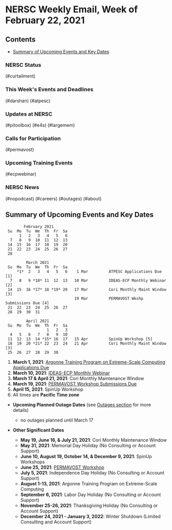 # NERSC Weekly Email, Week of February 22, 2021 <a name="top"></a> #

## Contents ## 

- [Summary of Upcoming Events and Key Dates](#dates)

### NERSC Status

(#curtailment)

### This Week's Events and Deadlines

(#darshan)
(#atpesc)

### Updates at NERSC 

(#pitoolbox)
(#e4s)
(#largemem)

### Calls for Participation

(#permavost)

### Upcoming Training Events 

(#ecpwebinar)

### NERSC News 

(#nopodcast)
(#careers)
(#outages)
(#about)

## Summary of Upcoming Events and Key Dates <a name="dates"/></a> ##

            February 2021   
     Su  Mo  Tu  We  Th  Fr  Sa
          1   2   3   4   5   6  
      7   8   9  10  11  12  13   
     14  15  16  17  18  19  20
     21  22  23  24  25  26  27 
     28                  

             March 2021
     Su  Mo  Tu  We  Th  Fr  Sa
         *1*  2   3   4   5   6    1 Mar         ATPESC Applications Due [1]
      7   8   9 *10* 11  12  13   10 Mar         IDEAS-ECP Monthly Webinar [2]
     14  15  16 *17* 18 *19* 20   17 Mar         Cori Monthly Maint Window [3]
                                  19 Mar         PERMAVOST Wkshp Submissions Due [4]
     21  22  23  24  25  26  27
     28  29  30  31

             April 2021
     Su  Mo  Tu  We  Th  Fr  Sa
                      1   2   3
      4   5   6   7   8   9  10
     11  12  13  14 *15* 16  17   15 Apr         SpinUp Workshop [5]
     18  19  20 *21* 22  23  24   21 Apr         Cori Monthly Maint Window [3]
     25  26  27  28  29  30  

1. **March 1, 2021**: [Argonne Training Program on Extreme-Scale Computing Applications Due](#atpesc)
2. **March 10, 2021**: [IDEAS-ECP Monthly Webinar](#ecpwebinar)
3. **March 17 & April 21, 2021**: Cori Monthly Maintenance Window
4. **March 19, 2021**: [PERMAVOST Workshop Submissions Due](#permavost)
5. **April 15, 2021**: SpinUp Workshop
6. All times are **Pacific Time zone**

- **Upcoming Planned Outage Dates** (see [Outages section](#outages) for more 
details)
    - no outages planned until March 17

- **Other Significant Dates**
    - **May 19, June 16, & July 21, 2021**: Cori Monthly Maintenance Window
    - **May 31, 2021**: Memorial Day Holiday (No Consulting or Account Support)
    - **June 10, August 19, October 14, & December 9, 2021**: SpinUp Workshops
    - **June 25, 2021**: [PERMAVOST Workshop](https://permavost.github.io/)
    - **July 5, 2021**: Independence Day Holiday (No Consulting or Account Support)
    - **August 1-13, 2021**: Argonne Training Program on Extreme-Scale Computing
    - **September 6, 2021**: Labor Day Holiday (No Consulting or Account Support)
    - **November 25-26, 2021**: Thanksgiving Holiday (No Consulting or Account Support)
    - **December 24, 2021 - January 3, 2022**: Winter Shutdown (Limited Consulting and Account Support)
